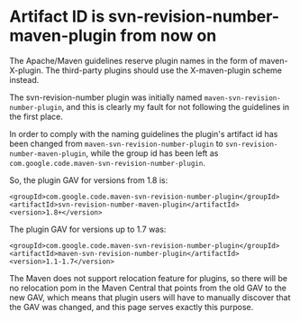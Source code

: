 # Artifact ID is svn-revision-number-maven-plugin from now on #

The Apache/Maven guidelines reserve plugin names in the form of maven-X-plugin. The third-party plugins should use the X-maven-plugin scheme instead.

The svn-revision-number plugin was initially named `maven-svn-revision-number-plugin`, and this is clearly my fault for not following the guidelines in the first place.

In order to comply with the naming guidelines the plugin's artifact id has been changed from `maven-svn-revision-number-plugin` to `svn-revision-number-maven-plugin`, while the group id has been left as `com.google.code.maven-svn-revision-number-plugin`.

So, the plugin GAV for versions from 1.8 is:
```
<groupId>com.google.code.maven-svn-revision-number-plugin</groupId>
<artifactId>svn-revision-number-maven-plugin</artifactId>
<version>1.8+</version>
```

The plugin GAV for versions up to 1.7 was:
```
<groupId>com.google.code.maven-svn-revision-number-plugin</groupId>
<artifactId>maven-svn-revision-number-plugin</artifactId>
<version>1.1-1.7</version>
```

The Maven does not support relocation feature for plugins, so there will be no relocation pom in the Maven Central that points from the old GAV to the new GAV, which means that plugin users will have to manually discover that the GAV was changed, and this page serves exactly this purpose.